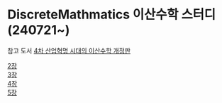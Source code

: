 # DiscreteMathmatics 이산수학 스터디 (240721~)
참고 도서 [4차 산업혁명 시대의 이산수학 개정판](https://www.yes24.com/Product/Goods/74301500)

[2장](https://github.com/handnew04/DiscreteMathmatics/issues/2)\
[3장](https://github.com/handnew04/DiscreteMathmatics/issues/12)\
[4장](https://github.com/handnew04/DiscreteMathmatics/issues/21)\
[5장](https://github.com/handnew04/DiscreteMathmatics/issues/27)
